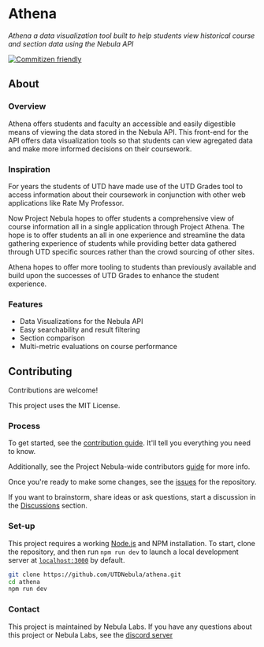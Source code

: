 # Athena

_Athena a data visualization tool built to help students view historical course and section data using the Nebula API_

[![Commitizen friendly](https://img.shields.io/badge/commitizen-friendly-brightgreen.svg)](http://commitizen.github.io/cz-cli/)

## About

### Overview

Athena offers students and faculty an accessible and easily digestible means
of viewing the data stored in the Nebula API. This front-end for the API offers
data visualization tools so that students can view agregated data and make more informed
decisions on their coursework.

### Inspiration

For years the students of UTD have made use of the UTD Grades tool to access 
information about their coursework in conjunction with other web applications like
Rate My Professor. 

Now Project Nebula hopes to offer students a comprehensive view of course information
all in a single application through Project Athena. The hope is to offer students an all
in one experience and streamline the data gathering experience of students while providing
better data gathered through UTD specific sources rather than the crowd sourcing of other sites.

Athena hopes to offer more tooling to students than previously available and build upon the
successes of UTD Grades to enhance the student experience.

### Features

- Data Visualizations for the Nebula API
- Easy searchability and result filtering
- Section comparison
- Multi-metric evaluations on course performance

## Contributing

Contributions are welcome!

This project uses the MIT License.

### Process

To get started, see the [contribution guide](./CONTRIBUTING.md). It'll tell you
everything you need to know.

Additionally, see the Project Nebula-wide contributors [guide](https://about.utdnebula.com/)
for more info.

Once you're ready to make some changes, see the
[issues](https://github.com/UTDNebula/athena/issues) for the repository.

If you want to brainstorm, share ideas or ask questions, start a discussion in
the [Discussions](https://github.com/UTDNebula/athena/discussions) section.

### Set-up

This project requires a working [Node.js](https://nodejs.org/en/) and NPM
installation. To start, clone the repository, and then run `npm run dev` to launch
a local development server at [`localhost:3000`](https://localhost:3000) by default.

```bash
git clone https://github.com/UTDNebula/athena.git
cd athena
npm run dev
```

### Contact

This project is maintained by Nebula Labs. If you have
any questions about this project or Nebula Labs, see the [discord server](https://discord.gg/3p4H44zjTt)
